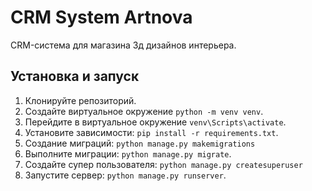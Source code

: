 # CRM System Artnova
CRM-система для магазина 3д дизайнов интерьера.

## Установка и запуск
1. Клонируйте репозиторий.
2. Создайте виртуальное окружение `python -m venv venv`.
3. Перейдите в виртуальное окружение `venv\Scripts\activate`.
4. Установите зависимости: `pip install -r requirements.txt`.
5. Создание миграций: `python manage.py makemigrations`
6. Выполните миграции: `python manage.py migrate`. 
7. Создайте супер пользователя: `python manage.py createsuperuser`
8. Запустите сервер: `python manage.py runserver`.